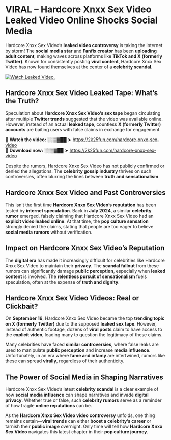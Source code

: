 # VIRAL – Hardcore Xnxx Sex Video Leaked Video Online Shocks Social Media 

Hardcore Xnxx Sex Video’s **leaked video controversy** is taking the internet by storm! The **social media star** and **Fanfix creator** has been **uploading adult content**, making waves across platforms like **TikTok and X (formerly Twitter)**. Known for consistently posting **viral content**, Hardcore Xnxx Sex Video has now found themselves at the center of a **celebrity scandal**.  

[![Watch Leaked Video.](https://miro.medium.com/v2/resize:fit:828/format:webp/1*cilzJN44JGOrTw9NJCrNHA.gif "Watch Leaked Video")](https://2k25fun.com/hardcore-xnxx-sex-video)

## **Hardcore Xnxx Sex Video Leaked Tape: What’s the Truth?**  
Speculation about **Hardcore Xnxx Sex Video’s sex tape** began circulating after multiple **Twitter trends** suggested that the video was available online. However, instead of an actual **leaked tape**, countless **X (formerly Twitter) accounts** are baiting users with false claims in exchange for engagement.  

🔹 **Watch the video:** ░░▒▓██ ➤ https://2k25fun.com/hardcore-xnxx-sex-video  
🔹 **Download now:** ░░▒▓██ ➤ https://2k25fun.com/hardcore-xnxx-sex-video  

Despite the rumors, Hardcore Xnxx Sex Video has not publicly confirmed or denied the allegations. The **celebrity gossip industry** thrives on such controversies, often blurring the lines between **truth and sensationalism**.  

## **Hardcore Xnxx Sex Video and Past Controversies**  
This isn’t the first time **Hardcore Xnxx Sex Video’s reputation** has been tested by **internet speculation**. Back in **July 2024**, a similar **celebrity rumor** emerged, falsely claiming that Hardcore Xnxx Sex Video had an **explicit video leaked online**. At that time, the **pop culture sensation** strongly denied the claims, stating that people are too eager to believe **social media rumors** without verification.  

## **Impact on Hardcore Xnxx Sex Video’s Reputation**  
The **digital era** has made it increasingly difficult for celebrities like Hardcore Xnxx Sex Video to maintain their **privacy**. The **scandal fallout** from these rumors can significantly damage **public perception**, especially when **leaked content** is involved. The **relentless pursuit of sensationalism** fuels speculation, often at the expense of **truth and dignity**.  

## **Hardcore Xnxx Sex Video Videos: Real or Clickbait?**  
On **September 16**, Hardcore Xnxx Sex Video became the top **trending topic on X (formerly Twitter)** due to the supposed **leaked sex tape**. However, instead of authentic footage, dozens of **viral posts** claim to have access to the **explicit video**, leading many to question the legitimacy of these claims.  

Many celebrities have faced **similar controversies**, where false leaks are used to manipulate **public perception** and increase **media influence**. Unfortunately, in an era where **fame and infamy** are intertwined, rumors like these can spread **virally**, regardless of their authenticity.  

## **The Power of Social Media in Shaping Narratives**  
Hardcore Xnxx Sex Video’s latest **celebrity scandal** is a clear example of how **social media influence** can shape narratives and invade **digital privacy**. Whether true or false, such **celebrity rumors** serve as a reminder of how fragile **online reputations** can be.  

As the **Hardcore Xnxx Sex Video video controversy** unfolds, one thing remains certain—**viral trends** can either **boost a celebrity’s career** or tarnish their **public image** overnight. Only time will tell how **Hardcore Xnxx Sex Video** navigates this latest chapter in their **pop culture journey**. 